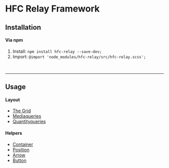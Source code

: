 # HFC Relay Framework


## Installation

#### Via npm
1. Install: ```npm install hfc-relay --save-dev;```
1. Import: ```@import 'node_modules/hfc-relay/src/hfc-relay.scss';```

<br><hr>
## Usage

#### Layout
- [The Grid](docs/grid.md)
- [Mediaqueries](docs/mediaqueries.md)
- [Quantityqueries](docs/quantityqueries.md)

#### Helpers
- [Container](docs/container.md)
- [Position](docs/position.md)
- [Arrow](docs/arrow.md)
- [Button](docs/button.md)
